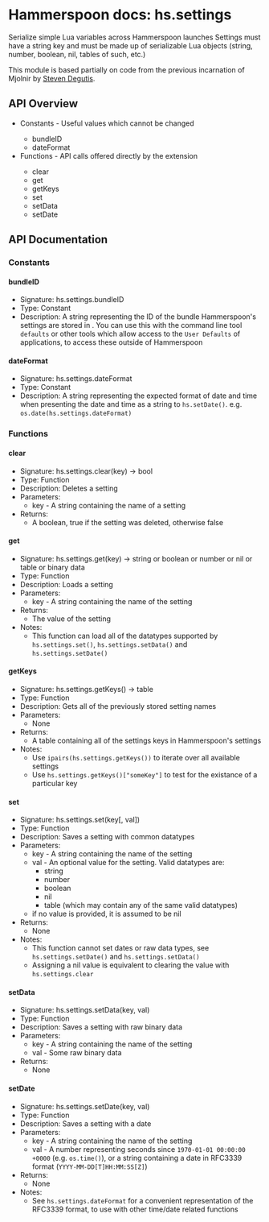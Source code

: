 # Hammerspoon docs: hs.settings

Serialize simple Lua variables across Hammerspoon launches
Settings must have a string key and must be made up of serializable Lua objects (string, number, boolean, nil, tables of such, etc.)

This module is based partially on code from the previous incarnation of Mjolnir by [Steven Degutis](https://github.com/sdegutis/).


## API Overview
* Constants - Useful values which cannot be changed</li>
  * bundleID
  * dateFormat
* Functions - API calls offered directly by the extension</li>
  * clear
  * get
  * getKeys
  * set
  * setData
  * setDate

## API Documentation

### Constants

#### bundleID
  * Signature: hs.settings.bundleID
  * Type: Constant
  * Description: A string representing the ID of the bundle Hammerspoon's settings are stored in . You can use this with the command line tool `defaults` or other tools which allow access to the `User Defaults` of applications, to access these outside of Hammerspoon

#### dateFormat
  * Signature: hs.settings.dateFormat
  * Type: Constant
  * Description: A string representing the expected format of date and time when presenting the date and time as a string to `hs.setDate()`.  e.g. `os.date(hs.settings.dateFormat)`

### Functions

#### clear
  * Signature: hs.settings.clear(key) -> bool
  * Type: Function
  * Description: Deletes a setting
  * Parameters:
     * key - A string containing the name of a setting
  * Returns:
     * A boolean, true if the setting was deleted, otherwise false

#### get
  * Signature: hs.settings.get(key) -> string or boolean or number or nil or table or binary data
  * Type: Function
  * Description: Loads a setting
  * Parameters:
     * key - A string containing the name of the setting
  * Returns:
     * The value of the setting
  * Notes:
     * This function can load all of the datatypes supported by `hs.settings.set()`, `hs.settings.setData()` and `hs.settings.setDate()`

#### getKeys
  * Signature: hs.settings.getKeys() -> table
  * Type: Function
  * Description: Gets all of the previously stored setting names
  * Parameters:
     * None
  * Returns:
     * A table containing all of the settings keys in Hammerspoon's settings
  * Notes:
     * Use `ipairs(hs.settings.getKeys())` to iterate over all available settings
     * Use `hs.settings.getKeys()["someKey"]` to test for the existance of a particular key

#### set
  * Signature: hs.settings.set(key[, val])
  * Type: Function
  * Description: Saves a setting with common datatypes
  * Parameters:
     * key - A string containing the name of the setting
     * val - An optional value for the setting. Valid datatypes are:
       * string
       * number
       * boolean
       * nil
       * table (which may contain any of the same valid datatypes)
     * if no value is provided, it is assumed to be nil
  * Returns:
     * None
  * Notes:
     * This function cannot set dates or raw data types, see `hs.settings.setDate()` and `hs.settings.setData()`
     * Assigning a nil value is equivalent to clearing the value with `hs.settings.clear`

#### setData
  * Signature: hs.settings.setData(key, val)
  * Type: Function
  * Description: Saves a setting with raw binary data
  * Parameters:
     * key - A string containing the name of the setting
     * val - Some raw binary data
  * Returns:
     * None

#### setDate
  * Signature: hs.settings.setDate(key, val)
  * Type: Function
  * Description: Saves a setting with a date
  * Parameters:
     * key - A string containing the name of the setting
     * val - A number representing seconds since `1970-01-01 00:00:00 +0000` (e.g. `os.time()`), or a string containing a date in RFC3339 format (`YYYY-MM-DD[T]HH:MM:SS[Z]`)
  * Returns:
     * None
  * Notes:
     * See `hs.settings.dateFormat` for a convenient representation of the RFC3339 format, to use with other time/date related functions
